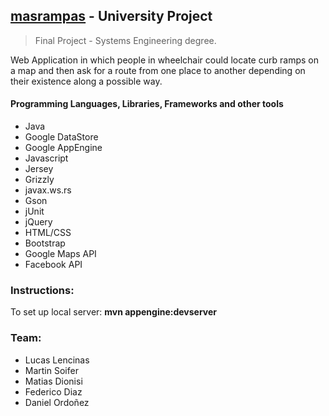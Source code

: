 ## [masrampas](http://masrampas.appspot.com) - University Project
> Final Project - Systems Engineering degree.

Web Application in which people in wheelchair could locate curb ramps on a map and then ask for a route from one place to another depending on their existence along a possible way. 

#### Programming Languages, Libraries, Frameworks and other tools
 
 - Java
 - Google DataStore
 - Google AppEngine
 - Javascript
 - Jersey
 - Grizzly
 - javax.ws.rs
 - Gson
 - jUnit
 - jQuery
 - HTML/CSS
 - Bootstrap
 - Google Maps API
 - Facebook API

### Instructions:
To set up local server: **mvn appengine:devserver**  

### Team:
- Lucas Lencinas
- Martin Soifer
- Matias Dionisi
- Federico Diaz
- Daniel Ordoñez

